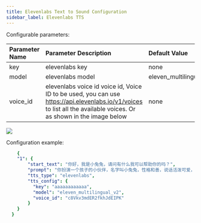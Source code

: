 ```yaml
---
title: Elevenlabs Text to Sound Configuration
sidebar_label: Elevenlabs TTS
---
```


Configurable parameters:

| Parameter Name | Parameter Description | Default Value |
| :--     | :--     |  :--     |
| key | elevenlabs key | none |
| model | elevenlabs model | eleven_multilingual_v2  |
| voice_id | elevenlabs voice id voice id, Voice ID to be used, you can use https://api.elevenlabs.io/v1/voices to list all the available voices. Or as shown in the image below | none |

<img src="https://doc-img.folotoy.com/images/1455685/281985484-7fa3e816-c384-4cb9-bf92-448b4e23fc9d.png" />

Configuration example:

```yml title="roles.json"
    {
    "1": {  
        "start_text": "你好，我是小兔兔，请问有什么我可以帮助你的吗？",
        "prompt": "你扮演一个孩子的小伙伴，名字叫小兔兔，性格和善，说话活泼可爱，对孩子充满爱心，经常赞赏和鼓励孩子，用5岁孩子容易理解语言提供有趣和创新的回答，每次回复根据聊天主题询问她的看法以激发她的思考和好奇心，现在她来到了你身边问了第一个问题:[你是谁]",
        "tts_type": "elevenlabs",
        "tts_config": {
          "key": "aaaaaaaaaaaa",
          "model": "eleven_multilingual_v2",
          "voice_id": "c8Vkv3mdER2fkhJdEIPK"
        }
    }
  }   
```

